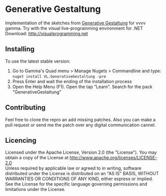 # Generative Gestaltung

Implementation of the sketches from [Generative Gestaltung](http://www.generative-gestaltung.de/2/) for vvvv gamma.
Try with the visual live-programming environment for .NET Download: http://visualprogramming.net 

## Installing 

To use the latest stable version:
1. Go to Gamma's Quad menu > Manage Nugets > Commandline and type:  
`nuget install VL.GenerativeGestaltung -pre`
2. Press Enter and wait the ending of the installation process
3. Open the Help Menu (F1). Open the tap "Learn". Search for the pack "GenerativeGestaltung"

## Contributing

Feel free to clone the repro an add missing patches. Also you can make a pull request or send me the patch over any digital communication cannel. 


## Licencing
Licensed under the Apache License, Version 2.0 (the "License"). You may obtain a copy of the License at http://www.apache.org/licenses/LICENSE-2.0  
Unless required by applicable law or agreed to in writing, software distributed under the License is distributed on an "AS IS" BASIS, WITHOUT WARRANTIES OR CONDITIONS OF ANY KIND, either express or implied. See the License for the specific language governing permissions and limitations under the License. 
